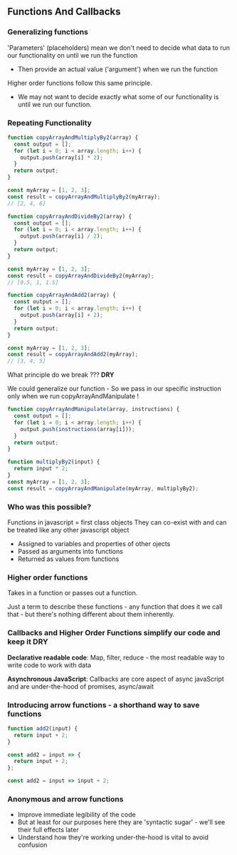 ## Functions And Callbacks

### Generalizing functions

'Parameters' (placeholders) mean we don't need to decide what data to run our functionality on until we run the function

- Then provide an actual value ('argument') when we run the function

Higher order functions follow this same principle.

- We may not want to decide exactly what some of our functionality is until we run our function.

### Repeating Functionality

```javascript
function copyArrayAndMultiplyBy2(array) {
  const output = [];
  for (let i = 0; i < array.length; i++) {
    output.push(array[i] * 2);
  }
  return output;
}

const myArray = [1, 2, 3];
const result = copyArrayAndMultiplyBy2(myArray);
// [2, 4, 6]
```

```javascript
function copyArrayAndDivideBy2(array) {
  const output = [];
  for (let i = 0; i < array.length; i++) {
    output.push(array[i] / 2);
  }
  return output;
}

const myArray = [1, 2, 3];
const result = copyArrayAndDivideBy2(myArray);
// [0.5, 1, 1.5]
```

```javascript
function copyArrayAndAdd2(array) {
  const output = [];
  for (let i = 0; i < array.length; i++) {
    output.push(array[i] + 2);
  }
  return output;
}

const myArray = [1, 2, 3];
const result = copyArrayAndAdd2(myArray);
// [3, 4, 5]
```

What principle do we break ??? **DRY**

We could generalize our function - So we pass in our specific instruction only when we run copyArrayAndManipulate !

```javascript
function copyArrayAndManipulate(array, instructions) {
  const output = [];
  for (let i = 0; i < array.length; i++) {
    output.push(instructions(array[i]));
  }
  return output;
}

function multiplyBy2(input) {
  return input * 2;
}
const myArray = [1, 2, 3];
const result = copyArrayAndManipulate(myArray, multiplyBy2);
```

### Who was this possible?

Functions in javascript = first class objects
They can co-exist with and can be treated like any other javascript object

- Assigned to variables and properties of other ojects
- Passed as arguments into functions
- Returned as values from functions

### Higher order functions

Takes in a function or passes out a function.

Just a term to describe these functions - any function that does it we call that - but there's nothing different about them inherently.

### Callbacks and Higher Order Functions simplify our code and keep it DRY

**Declarative readable code**: Map, filter, reduce - the most readable way to write code to work with data

**Asynchronous JavaScript**: Callbacks are core aspect of async javaScript and are under-the-hood of promises, async/await

### Introducing arrow functions - a shorthand way to save functions

```javascript
function add2(input) {
  return input + 2;
}

const add2 = input => {
  return input + 2;
};

const add2 = input => input + 2;
```

### Anonymous and arrow functions

- Improve immediate legibility of the code
- But at least for our purposes here they are 'syntactic sugar' - we'll see their full effects later
- Understand how they're working under-the-hood is vital to avoid confusion
